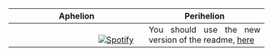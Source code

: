 Aphelion | Perihelion 
:-------------------------:|-------
&nbsp; &nbsp; &nbsp; &nbsp; &nbsp; &nbsp; &nbsp; &nbsp; &nbsp; &nbsp; &nbsp; &nbsp; &nbsp; &nbsp; &nbsp; &nbsp; &nbsp; &nbsp; &nbsp; &nbsp; &nbsp; &nbsp; &nbsp; &nbsp; &nbsp; &nbsp; &nbsp; &nbsp; &nbsp; &nbsp; &nbsp; &nbsp; &nbsp; &nbsp; &nbsp; &nbsp; &nbsp; &nbsp; &nbsp; &nbsp; &nbsp; &nbsp; &nbsp; &nbsp; &nbsp; &nbsp; &nbsp; [![Spotify](https://spotify-readme-pi.vercel.app/api/spotify-playing)](https://open.spotify.com/user/edwiin_xp)<br>|<div style="text-align: justify">You should use the new version of the readme, [here](https://github.com/novatorem/novatorem)

[//]: <> (The `&nbsp;` is to have Aphelion take up more space)
